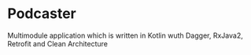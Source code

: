 # Podcaster

Multimodule application which is written in Kotlin wuth Dagger, RxJava2, Retrofit and Clean Architecture

